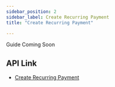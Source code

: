 ```yaml
---
sidebar_position: 2
sidebar_label: Create Recurring Payment
title: "Create Recurring Payment"

---
```


Guide Coming Soon

## API Link
* [Create Recurring Payment](../../api/recurring#create-recurring-payment)